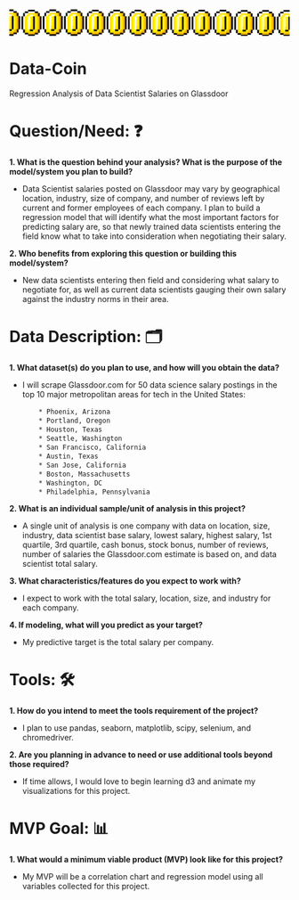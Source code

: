 ![Header](https://github.com/CeliaSagas/Data-Coin/blob/c33d8e47151a67585af6103b46f8282cdcc8a8fd/img/coin-spin-4.gif)




# Data-Coin 
Regression Analysis of Data Scientist Salaries on Glassdoor




# Question/Need: :question:

**1. What is the question behind your analysis? What is the purpose of the model/system you plan to build?**

  - Data Scientist salaries posted on Glassdoor may vary by geographical location, industry, size of company, and number of reviews left by current and former employees of each company. I plan to build a regression model that will identify what the most important factors for predicting salary are, so that newly trained data scientists entering the field know what to take into consideration when negotiating their salary.



**2. Who benefits from exploring this question or building this model/system?**

  - New data scientists entering then field and considering what salary to negotiate for, as well as current data scientists gauging their own salary against the industry norms in their area.



# Data Description: :card_index_dividers:

**1. What dataset(s) do you plan to use, and how will you obtain the data?**

  - I will scrape Glassdoor.com for 50 data science salary postings in the top 10 major metropolitan areas for tech in the United States:

            * Phoenix, Arizona
            * Portland, Oregon
            * Houston, Texas
            * Seattle, Washington
            * San Francisco, California
            * Austin, Texas
            * San Jose, California
            * Boston, Massachusetts
            * Washington, DC
            * Philadelphia, Pennsylvania


**2. What is an individual sample/unit of analysis in this project?**

   - A single unit of analysis is one company with data on location, size, industry, data scientist base salary, lowest salary, highest salary, 1st quartile, 3rd quartile, cash bonus, stock bonus, number of reviews, number of salaries the Glassdoor.com estimate is based on, and data scientist total salary.


**3. What characteristics/features do you expect to work with?**

   - I expect to work with the total salary, location, size, and industry for each company.


**4. If modeling, what will you predict as your target?**

   - My predictive target is the total salary per company.



# Tools: :hammer_and_wrench:

**1. How do you intend to meet the tools requirement of the project?**

   - I plan to use pandas, seaborn, matplotlib, scipy, selenium, and chromedriver.


**2. Are you planning in advance to need or use additional tools beyond those required?**

   - If time allows, I would love to begin learning d3 and animate my visualizations for this project.



# MVP Goal: :bar_chart:

**1. What would a minimum viable product (MVP) look like for this project?**

  - My MVP will be a correlation chart and regression model using all variables collected for this project.
